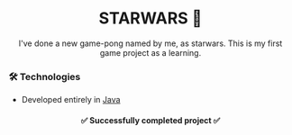 <h1 align="center"> STARWARS 👾</h1>

<p align="center">     I've done a new game-pong named by me, as starwars. This is my first game project as a learning. 
    </p>

 ### 🛠  Technologies
- Developed entirely in [Java](https://www.java.com/)

<h4 align="center"> 
    ✅  Successfully completed project  ✅
</h4>



